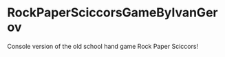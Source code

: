 # RockPaperSciccorsGameByIvanGerov
Console version of the old school hand game Rock Paper Sciccors!
